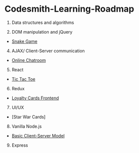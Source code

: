 # Codesmith-Learning-Roadmap

1. Data structures and algorithms

2. DOM manipulation and jQuery
  - [Snake Game](https://github.com/yankun-song/Snake-Game)
4. AJAX/ Client-Server communication
  - [Online Chatroom](https://github.com/yankun-song/Online-Chat-Room)
5. React
  - [Tic Tac Toe](https://github.com/yankun-song/Tic-Tac-Toe)
6. Redux
  - [Loyalty Cards Frontend](https://github.com/yankun-song/Loyalty-Cards-Frontend)
7. UI/UX
  - [Star War Cards]
8. Vanilla Node.js
  - [Basic Client-Server Model](https://github.com/yankun-song/Basic-Client-Server-Model)
9. Express
